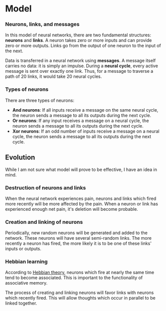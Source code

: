 # Model

### Neurons, links, and messages

In this model of neural networks, there are two fundamental structures: **neurons** and **links**. A neuron takes zero or more inputs and can provide zero or more outputs. Links go from the output of one neuron to the input of the next.

Data is transferred in a neural network using **messages**. A message itself carries no data: it is simply an impulse. During a **neural cycle**, every active message is sent over exactly one link. Thus, for a message to traverse a path of 20 links, it would take 20 neural cycles.

### Types of neurons

There are three types of neurons:

 * **And neurons**: If all inputs receive a message on the same neural cycle, the neuron sends a message to all its outputs during the next cycle.
 * **Or neurons**: If any input receives a message on a neural cycle, the neuron sends a message to all its outputs during the next cycle.
 * **Xor neurons**: If an odd number of inputs receive a message on a neural cycle, the neuron sends a message to all its outputs during the next cycle.

## Evolution

While I am not sure what model will prove to be effective, I have an idea in mind.

### Destruction of neurons and links

When the neural network experiences pain, neurons and links which fired more recently will be more affected by the pain.  When a neuron or link has experienced enough net pain, it's deletion will become probable.

### Creation and linking of neurons

Periodically, new random neurons will be generated and added to the network. These neurons will have several semi-random links.  The more recently a neuron has fired, the more likely it is to be one of these links' inputs or outputs.

### Hebbian learning

According to [Hebbian theory](http://en.wikipedia.org/wiki/Hebbian_theory), neurons which fire at nearly the same time tend to become associated. This is important to the functionality of associative memory.

The process of creating and linking neurons will favor links with neurons which recently fired. This will allow thoughts which occur in parallel to be linked together.

